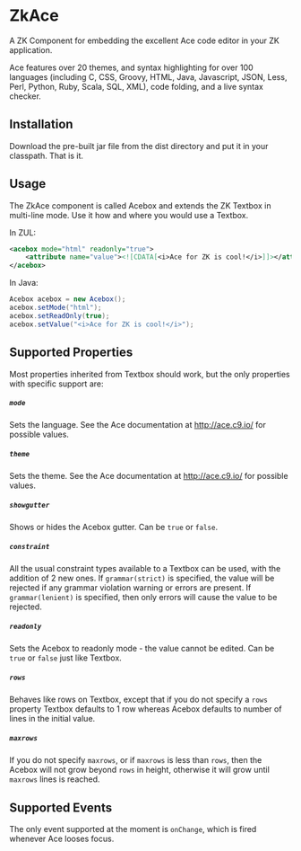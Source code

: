 ZkAce
=====

A ZK Component for embedding the excellent Ace code editor in your ZK 
application.

Ace features over 20 themes, and syntax highlighting for over 100 languages 
(including C, CSS, Groovy, HTML, Java, Javascript, JSON, Less, Perl, Python,
Ruby, Scala, SQL, XML), code folding, and a live syntax checker.

Installation
------------

Download the pre-built jar file from the dist directory and put it in your 
classpath. That is it.

Usage
-----

The ZkAce component is called Acebox and extends the ZK Textbox in multi-line 
mode. Use it how and where you would use a Textbox.

In ZUL:

```xml
<acebox mode="html" readonly="true">
	<attribute name="value"><![CDATA[<i>Ace for ZK is cool!</i>]]></attribute>
</acebox>
```

In Java:

```java
Acebox acebox = new Acebox();
acebox.setMode("html");
acebox.setReadOnly(true);
acebox.setValue("<i>Ace for ZK is cool!</i>");
```
Supported Properties
--------------------

Most properties inherited from Textbox should work, but the only properties 
with specific support are:

##### `mode` #####

Sets the language. See the Ace documentation at http://ace.c9.io/ for possible
values.

##### `theme` #####

Sets the theme. See the Ace documentation at http://ace.c9.io/ for possible
values.

##### `showgutter` #####

Shows or hides the Acebox gutter. Can be `true` or `false`.

##### `constraint` #####

All the usual constraint types available to a Textbox can be used, with the
addition of 2 new ones. If `grammar(strict)` is specified, the value will be
rejected if any grammar violation warning or errors are present. If `grammar(lenient)`
is specified, then only errors will cause the value to be rejected.

##### `readonly` #####

Sets the Acebox to readonly mode - the value cannot be edited. Can be `true` or 
`false` just like Textbox.

##### `rows` #####

Behaves like rows on Textbox, except that if you do not specify a `rows` property 
Textbox defaults to 1 row whereas Acebox defaults to number of lines in the 
initial value.

##### `maxrows` #####

If you do not specify `maxrows`, or if `maxrows` is less than `rows`, then the Acebox
will not grow beyond `rows` in height, otherwise it will grow until `maxrows` lines
is reached.

Supported Events
----------------

The only event supported at the moment is `onChange`, which is fired whenever Ace 
looses focus.